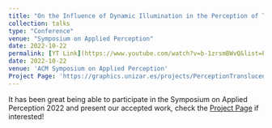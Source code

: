 ```yaml
---
title: "On the Influence of Dynamic Illumination in the Perception of Translucency"
collection: talks
type: "Conference"
venue: "Symposium on Applied Perception"
date: 2022-10-22
permalink: [YT Link](https://www.youtube.com/watch?v=b-1zrsmBWvQ&list=PLShWAxpReunZqrDX8-Xf7o4KpZ-RRGgIn&index=3&t=6000s)
date: 2022-10-22
venue: 'ACM Symposium on Applied Perception'
Project Page: 'https://graphics.unizar.es/projects/PerceptionTranslucencyDynamicIllumination/'
---
```

It has been great being able to participate in the Symposium on Applied Perception 2022 and present our accepted work, check the 
[Project Page](https://graphics.unizar.es/projects/PerceptionTranslucencyDynamicIllumination/) if interested!
